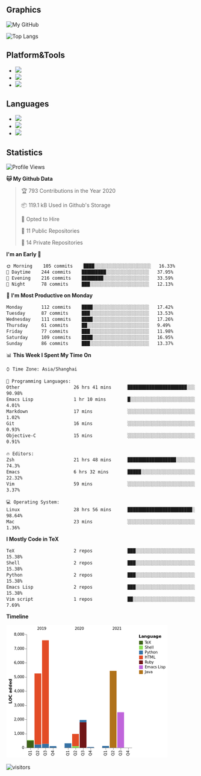 ## Graphics

![My GitHub](https://github-readme-stats.vercel.app/api?username=SteamedFish&count_private=true&show_icons=true&theme=buefy&include_all_commits=false)

![Top Langs](https://github-readme-stats.vercel.app/api/top-langs/?username=SteamedFish&theme=buefy&hide=ruby&count_private=true&show_icons=true&layout=compact)

## Platform&Tools

* [![](https://img.shields.io/badge/ArchLinux--purple?style=flat-square&logo=ArchLinux)](https://www.archlinux.org/)
* [![](https://img.shields.io/badge/Gentoo-testing-purple?style=flat-square&logo=Gentoo)](https://www.gentoo.org/)
* [![](https://img.shields.io/badge/Doom%20Emacs-28-blue?style=flat-square&logo=Gnu%20emacs&logoColor=white)](https://www.gnu.org/software/emacs/)

## Languages

* [![](https://img.shields.io/badge/-Python-3776AB?style=flat-square&logo=python&logoColor=white)](https://www.python.org/)
* [![](https://img.shields.io/badge/-Bash-00ADD8?style=flat-square&logo=Gnu-bash&logoColor=white)](https://www.gnu.org/software/bash/)
* [![](https://img.shields.io/badge/-Go-00ADD8?style=flat-square&logo=go&logoColor=white)](https://golang.org/)

## Statistics

<!--START_SECTION:waka-->
![Profile Views](http://img.shields.io/badge/Profile%20Views-4-blue)

**🐱 My Github Data** 

> 🏆 793 Contributions in the Year 2020
 > 
> 📦 119.1 kB Used in Github's Storage 
 > 
> 💼 Opted to Hire
 > 
> 📜 11 Public Repositories
 > 
> 🔑 14 Private Repositories 

**I'm an Early 🐤** 

```text
🌞 Morning    105 commits    ████░░░░░░░░░░░░░░░░░░░░░   16.33% 
🌆 Daytime    244 commits    █████████░░░░░░░░░░░░░░░░   37.95% 
🌃 Evening    216 commits    ████████░░░░░░░░░░░░░░░░░   33.59% 
🌙 Night      78 commits     ███░░░░░░░░░░░░░░░░░░░░░░   12.13%

```
📅 **I'm Most Productive on Monday** 

```text
Monday       112 commits    ████░░░░░░░░░░░░░░░░░░░░░   17.42% 
Tuesday      87 commits     ███░░░░░░░░░░░░░░░░░░░░░░   13.53% 
Wednesday    111 commits    ████░░░░░░░░░░░░░░░░░░░░░   17.26% 
Thursday     61 commits     ██░░░░░░░░░░░░░░░░░░░░░░░   9.49% 
Friday       77 commits     ███░░░░░░░░░░░░░░░░░░░░░░   11.98% 
Saturday     109 commits    ████░░░░░░░░░░░░░░░░░░░░░   16.95% 
Sunday       86 commits     ███░░░░░░░░░░░░░░░░░░░░░░   13.37%

```


📊 **This Week I Spent My Time On** 

```text
⌚︎ Time Zone: Asia/Shanghai

💬 Programming Languages: 
Other                    26 hrs 41 mins      ██████████████████████░░░   90.98% 
Emacs Lisp               1 hr 10 mins        █░░░░░░░░░░░░░░░░░░░░░░░░   4.01% 
Markdown                 17 mins             ░░░░░░░░░░░░░░░░░░░░░░░░░   1.02% 
Git                      16 mins             ░░░░░░░░░░░░░░░░░░░░░░░░░   0.93% 
Objective-C              15 mins             ░░░░░░░░░░░░░░░░░░░░░░░░░   0.91%

🔥 Editors: 
Zsh                      21 hrs 48 mins      ██████████████████░░░░░░░   74.3% 
Emacs                    6 hrs 32 mins       █████░░░░░░░░░░░░░░░░░░░░   22.32% 
Vim                      59 mins             ░░░░░░░░░░░░░░░░░░░░░░░░░   3.37%

💻 Operating System: 
Linux                    28 hrs 56 mins      ████████████████████████░   98.64% 
Mac                      23 mins             ░░░░░░░░░░░░░░░░░░░░░░░░░   1.36%

```

**I Mostly Code in TeX** 

```text
TeX                      2 repos             ███░░░░░░░░░░░░░░░░░░░░░░   15.38% 
Shell                    2 repos             ███░░░░░░░░░░░░░░░░░░░░░░   15.38% 
Python                   2 repos             ███░░░░░░░░░░░░░░░░░░░░░░   15.38% 
Emacs Lisp               2 repos             ███░░░░░░░░░░░░░░░░░░░░░░   15.38% 
Vim script               1 repos             ██░░░░░░░░░░░░░░░░░░░░░░░   7.69%

```


**Timeline**

![Chart not found](https://github.com/SteamedFish/SteamedFish/blob/master/charts/bar_graph.png) 


<!--END_SECTION:waka-->

![visitors](https://visitor-badge.laobi.icu/badge?page_id=SteamedFish.SteamedFish)
